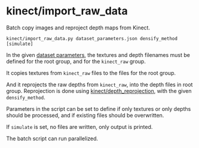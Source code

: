 # kinect/import\_raw\_data

Batch copy images and reproject depth maps from Kinect.

    kinect/import_raw_data.py dataset_parameters.json densify_method [simulate]

In the given [dataset parameters](../../data/dataset.html), the textures and depth filenames must be defined for the root group, and for the `kinect_raw` group.

It copies textures from `kinect_raw` files to the files for the root group.

And it reprojects the raw depths from `kinect_raw`, into the depth files in root group. Reprojection is done using [kinect/depth\_reprojection](depth_reprojection.html), with the given `densify_method`.

Parameters in the script can be set to define if only textures or only depths should be processed, and if existing files should be overwritten.

If `simulate` is set, no files are written, only output is printed.

The batch script can run parallelized.
